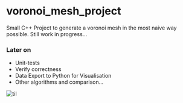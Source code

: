 # voronoi_mesh_project
Small C++ Project to generate a voronoi mesh in the most naive way possible. Still work in progress...

### Later on
- Unit-tests
- Verify correctness
- Data Export to Python for Visualisation
- Other algorithms and comparison...

![til](./example_voronoi_animation.gif)